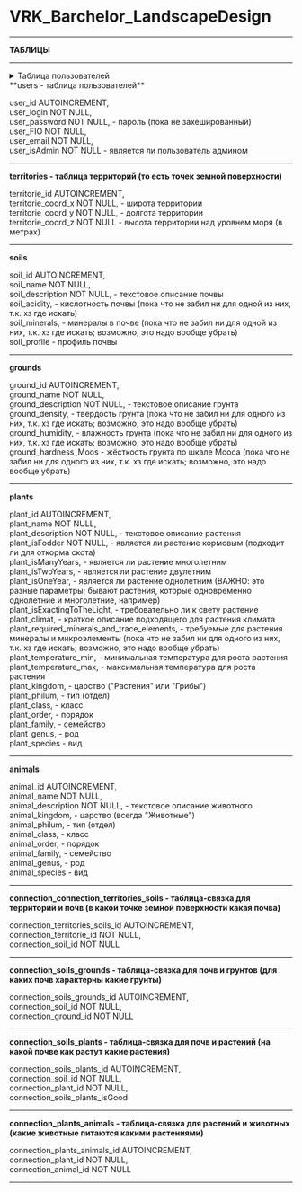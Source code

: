 # VRK_Barchelor_LandscapeDesign

------------------------------------------------------------------------------------------

**ТАБЛИЦЫ**  

------------------------------------------------------------------------------------------
<details>
  <summary>Таблица пользователей</summary>
  ```
  - user_id AUTOINCREMENT,  
  - user_login NOT NULL,  
  - user_password NOT NULL, - пароль (пока не захешированный)  
  - user_FIO NOT NULL,  
  - user_email NOT NULL,  
  - user_isAdmin NOT NULL - является ли пользователь админом
  ```
</details>
**users - таблица пользователей**  



user_id AUTOINCREMENT,  
user_login NOT NULL,  
user_password NOT NULL, - пароль (пока не захешированный)  
user_FIO NOT NULL,  
user_email NOT NULL,  
user_isAdmin NOT NULL - является ли пользователь админом  

------------------------------------------------------------------------------------------

**territories - таблица территорий (то есть точек земной поверхности)**  


  
territorie_id AUTOINCREMENT,  
territorie_coord_x NOT NULL, - широта территории  
territorie_coord_y NOT NULL, - долгота территории  
territorie_coord_z NOT NULL - высота территории над уровнем моря (в метрах)  

------------------------------------------------------------------------------------------

**soils**  


  
soil_id AUTOINCREMENT,  
soil_name NOT NULL,  
soil_description NOT NULL, - текстовое описание почвы  
soil_acidity, - кислотность почвы (пока что не забил ни для одной из них, т.к. хз где искать)  
soil_minerals, - минералы в почве (пока что не забил ни для одной из них, т.к. хз где искать; возможно, это надо вообще убрать)  
soil_profile - профиль почвы  

------------------------------------------------------------------------------------------

**grounds**  


  
ground_id AUTOINCREMENT,  
ground_name NOT NULL,  
ground_description NOT NULL, - текстовое описание грунта  
ground_density, - твёрдость грунта (пока что не забил ни для одного из них, т.к. хз где искать; возможно, это надо вообще убрать)  
ground_humidity, - влажность грунта (пока что не забил ни для одного из них, т.к. хз где искать; возможно, это надо вообще убрать)  
ground_hardness_Moos - жёсткость грунта по шкале Мооса (пока что не забил ни для одного из них, т.к. хз где искать; возможно, это надо вообще убрать)  

------------------------------------------------------------------------------------------

**plants**  


  
plant_id AUTOINCREMENT,  
plant_name NOT NULL,  
plant_description NOT NULL, - текстовое описание растения  
plant_isFodder NOT NULL, - является ли растение кормовым (подходит ли для откорма скота)  
plant_isManyYears, - является ли растение многолетним  
plant_isTwoYears, - является ли растение двулетним  
plant_isOneYear, - является ли растение однолетним (ВАЖНО: это разные параметры; бывают растения, которые одновременно однолетние и многолетние, например)  
plant_isExactingToTheLight, - требовательно ли к свету растение  
plant_climat, - краткое описание подходящего для растения климата  
plant_required_minerals_and_trace_elements, - требуемые для растения минералы и микроэлементы (пока что не забил ни для одного из них, т.к. хз где искать; возможно, это надо вообще убрать)  
plant_temperature_min, - минимальная температура для роста растения  
plant_temperature_max, - максимальная температура для роста растения  
plant_kingdom, - царство ("Растения" или "Грибы")  
plant_philum, - тип (отдел)  
plant_class, - класс  
plant_order, - порядок  
plant_family, - семейство  
plant_genus, - род  
plant_species - вид  

------------------------------------------------------------------------------------------

**animals**  


  
animal_id AUTOINCREMENT,  
animal_name NOT NULL,  
animal_description NOT NULL, - текстовое описание животного  
animal_kingdom, - царство (всегда "Животные")  
animal_philum, - тип (отдел)  
animal_class, - класс  
animal_order, - порядок  
animal_family, - семейство  
animal_genus, - род  
animal_species - вид  

------------------------------------------------------------------------------------------

**connection_connection_territories_soils - таблица-связка для территорий и почв (в какой точке земной поверхности какая почва)**  


  
connection_territories_soils_id AUTOINCREMENT,  
connection_territorie_id NOT NULL,  
connection_soil_id NOT NULL  

------------------------------------------------------------------------------------------

**connection_soils_grounds - таблица-связка для почв и грунтов (для каких почв характерны какие грунты)**  


  
connection_soils_grounds_id AUTOINCREMENT,  
connection_soil_id NOT NULL,  
connection_ground_id NOT NULL  

------------------------------------------------------------------------------------------

**connection_soils_plants - таблица-связка для почв и растений (на какой почве как растут какие растения)**  


  
connection_soils_plants_id AUTOINCREMENT,  
connection_soil_id NOT NULL,  
connection_plant_id NOT NULL,  
connection_soils_plants_isGood  

------------------------------------------------------------------------------------------

**connection_plants_animals - таблица-связка для растений и животных (какие животные питаются какими растениями)**  


  
connection_plants_animals_id AUTOINCREMENT,  
connection_plant_id NOT NULL,  
connection_animal_id NOT NULL  

------------------------------------------------------------------------------------------
